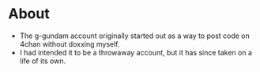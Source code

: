 # About

- The g-gundam account originally started out as a way to post code on 4chan without doxxing myself.
- I had intended it to be a throwaway account, but it has since taken on a life of its own.
